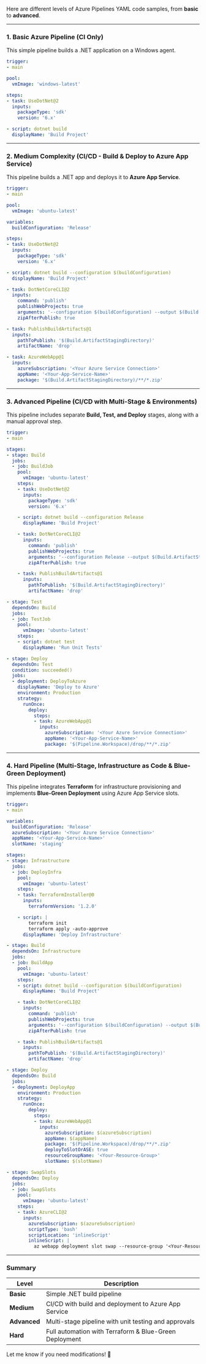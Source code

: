 Here are different levels of Azure Pipelines YAML code samples, from **basic** to **advanced**.

---

### **1. Basic Azure Pipeline (CI Only)**
This simple pipeline builds a .NET application on a Windows agent.

```yaml
trigger:
- main

pool:
  vmImage: 'windows-latest'

steps:
- task: UseDotNet@2
  inputs:
    packageType: 'sdk'
    version: '6.x'

- script: dotnet build
  displayName: 'Build Project'
```

---

### **2. Medium Complexity (CI/CD - Build & Deploy to Azure App Service)**
This pipeline builds a .NET app and deploys it to **Azure App Service**.

```yaml
trigger:
- main

pool:
  vmImage: 'ubuntu-latest'

variables:
  buildConfiguration: 'Release'

steps:
- task: UseDotNet@2
  inputs:
    packageType: 'sdk'
    version: '6.x'

- script: dotnet build --configuration $(buildConfiguration)
  displayName: 'Build Project'

- task: DotNetCoreCLI@2
  inputs:
    command: 'publish'
    publishWebProjects: true
    arguments: '--configuration $(buildConfiguration) --output $(Build.ArtifactStagingDirectory)'
    zipAfterPublish: true

- task: PublishBuildArtifacts@1
  inputs:
    pathToPublish: '$(Build.ArtifactStagingDirectory)'
    artifactName: 'drop'

- task: AzureWebApp@1
  inputs:
    azureSubscription: '<Your Azure Service Connection>'
    appName: '<Your-App-Service-Name>'
    package: '$(Build.ArtifactStagingDirectory)/**/*.zip'
```

---

### **3. Advanced Pipeline (CI/CD with Multi-Stage & Environments)**
This pipeline includes separate **Build, Test, and Deploy** stages, along with a manual approval step.

```yaml
trigger:
- main

stages:
- stage: Build
  jobs:
  - job: BuildJob
    pool:
      vmImage: 'ubuntu-latest'
    steps:
    - task: UseDotNet@2
      inputs:
        packageType: 'sdk'
        version: '6.x'

    - script: dotnet build --configuration Release
      displayName: 'Build Project'

    - task: DotNetCoreCLI@2
      inputs:
        command: 'publish'
        publishWebProjects: true
        arguments: '--configuration Release --output $(Build.ArtifactStagingDirectory)'
        zipAfterPublish: true

    - task: PublishBuildArtifacts@1
      inputs:
        pathToPublish: '$(Build.ArtifactStagingDirectory)'
        artifactName: 'drop'

- stage: Test
  dependsOn: Build
  jobs:
  - job: TestJob
    pool:
      vmImage: 'ubuntu-latest'
    steps:
    - script: dotnet test
      displayName: 'Run Unit Tests'

- stage: Deploy
  dependsOn: Test
  condition: succeeded()
  jobs:
  - deployment: DeployToAzure
    displayName: 'Deploy to Azure'
    environment: Production
    strategy:
      runOnce:
        deploy:
          steps:
          - task: AzureWebApp@1
            inputs:
              azureSubscription: '<Your Azure Service Connection>'
              appName: '<Your-App-Service-Name>'
              package: '$(Pipeline.Workspace)/drop/**/*.zip'
```

---

### **4. Hard Pipeline (Multi-Stage, Infrastructure as Code & Blue-Green Deployment)**
This pipeline integrates **Terraform** for infrastructure provisioning and implements **Blue-Green Deployment** using Azure App Service slots.

```yaml
trigger:
- main

variables:
  buildConfiguration: 'Release'
  azureSubscription: '<Your Azure Service Connection>'
  appName: '<Your-App-Service-Name>'
  slotName: 'staging'

stages:
- stage: Infrastructure
  jobs:
  - job: DeployInfra
    pool:
      vmImage: 'ubuntu-latest'
    steps:
    - task: TerraformInstaller@0
      inputs:
        terraformVersion: '1.2.0'

    - script: |
        terraform init
        terraform apply -auto-approve
      displayName: 'Deploy Infrastructure'

- stage: Build
  dependsOn: Infrastructure
  jobs:
  - job: BuildApp
    pool:
      vmImage: 'ubuntu-latest'
    steps:
    - script: dotnet build --configuration $(buildConfiguration)
      displayName: 'Build Project'

    - task: DotNetCoreCLI@2
      inputs:
        command: 'publish'
        publishWebProjects: true
        arguments: '--configuration $(buildConfiguration) --output $(Build.ArtifactStagingDirectory)'
        zipAfterPublish: true

    - task: PublishBuildArtifacts@1
      inputs:
        pathToPublish: '$(Build.ArtifactStagingDirectory)'
        artifactName: 'drop'

- stage: Deploy
  dependsOn: Build
  jobs:
  - deployment: DeployApp
    environment: Production
    strategy:
      runOnce:
        deploy:
          steps:
          - task: AzureWebApp@1
            inputs:
              azureSubscription: $(azureSubscription)
              appName: $(appName)
              package: '$(Pipeline.Workspace)/drop/**/*.zip'
              deployToSlotOrASE: true
              resourceGroupName: '<Your-Resource-Group>'
              slotName: $(slotName)

- stage: SwapSlots
  dependsOn: Deploy
  jobs:
  - job: SwapSlots
    pool:
      vmImage: 'ubuntu-latest'
    steps:
    - task: AzureCLI@2
      inputs:
        azureSubscription: $(azureSubscription)
        scriptType: 'bash'
        scriptLocation: 'inlineScript'
        inlineScript: |
          az webapp deployment slot swap --resource-group '<Your-Resource-Group>' --name $(appName) --slot $(slotName) --target-slot production
```

---

### **Summary**
| Level | Description |
|-------|-------------|
| **Basic** | Simple .NET build pipeline |
| **Medium** | CI/CD with build and deployment to Azure App Service |
| **Advanced** | Multi-stage pipeline with unit testing and approvals |
| **Hard** | Full automation with Terraform & Blue-Green Deployment |

Let me know if you need modifications! 🚀

